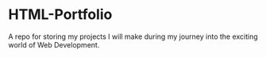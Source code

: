 # HTML-Portfolio
A repo for storing my projects I will make during my journey into the exciting world of Web Development.
